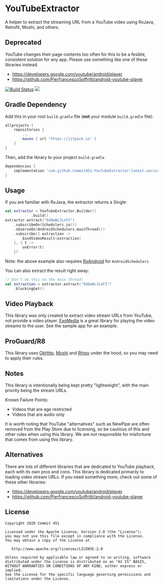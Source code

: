 # YouTubeExtractor
A helper to extract the streaming URL from a YouTube video using RxJava, Retrofit, Moshi, and others.

## Deprecated
YouTube changes their page contents too often for this to be a fesible, consistent solution for any app. Please use something like one of these libraries instead.
- https://developers.google.com/youtube/android/player
- https://github.com/PierfrancescoSoffritti/android-youtube-player

[![Build Status](https://travis-ci.org/Commit451/YouTubeExtractor.svg?branch=master)](https://travis-ci.org/Commit451/YouTubeExtractor)
[![](https://jitpack.io/v/Commit451/YouTubeExtractor.svg)](https://jitpack.io/#Commit451/YouTubeExtractor)

## Gradle Dependency

Add this in your root `build.gradle` file (**not** your module `build.gradle` file):

```gradle
allprojects {
	repositories {
		...
		maven { url "https://jitpack.io" }
	}
}
```

Then, add the library to your project `build.gradle`
```gradle
dependencies {
    implementation 'com.github.Commit451:YouTubeExtractor:latest.version.here'
}
```

## Usage
If you are familiar with RxJava, the extractor returns a Single:

```kotlin
val extractor = YouTubeExtractor.Builder()
            .build()
extractor.extract("9d8wWcJLnFI")
    .subscribeOn(Schedulers.io())
    .observeOn(AndroidSchedulers.mainThread())
    .subscribe({ extraction ->
        bindVideoResult(extraction)
    }, { t ->
        onError(t)
    })
```
Note: the above example also requires [RxAndroid](https://github.com/ReactiveX/RxAndroid) for `AndroidSchedulers`

You can also extract the result right away:
```kotlin
// Don't do this on the main thread!
val extraction = extractor.extract("9d8wWcJLnFI")
    .blockingGet()
```

## Video Playback
This library was only created to extract video stream URLs from YouTube, not provide a video player. [ExoMedia](https://github.com/brianwernick/ExoMedia) is a great library for playing the video streams to the user. See the sample app for an example.

## ProGuard/R8
This library uses [OkHttp](https://github.com/square/okhttp), [Moshi](https://github.com/square/moshi#proguard) and [Rhino](https://github.com/facebook/stetho/tree/master/stetho-js-rhino#proguard) under the hood, so you may need to apply their rules.

## Notes
This library is intentionally being kept pretty "lightweight", with the main priority being the stream URLs.

Known Failure Points:
- Videos that are age restricted
- Videos that are audio only

It is worth noting that YouTube "alternatives" such as NewPipe are often removed from the Play Store due to licensing, so be cautious of this and other rules when using this library. We are not responsible for misfortune that comes from using this library. 

## Alternatives
There are lots of different libraries that are dedicated to YouTube playback, each with its own pros and cons. This library is dedicated primarily to loading video stream URLs. If you need something more, check out some of these other libraries:
- https://developers.google.com/youtube/android/player
- https://github.com/PierfrancescoSoffritti/android-youtube-player

License
--------

    Copyright 2020 Commit 451

    Licensed under the Apache License, Version 2.0 (the "License");
    you may not use this file except in compliance with the License.
    You may obtain a copy of the License at

       http://www.apache.org/licenses/LICENSE-2.0

    Unless required by applicable law or agreed to in writing, software
    distributed under the License is distributed on an "AS IS" BASIS,
    WITHOUT WARRANTIES OR CONDITIONS OF ANY KIND, either express or implied.
    See the License for the specific language governing permissions and
    limitations under the License.
